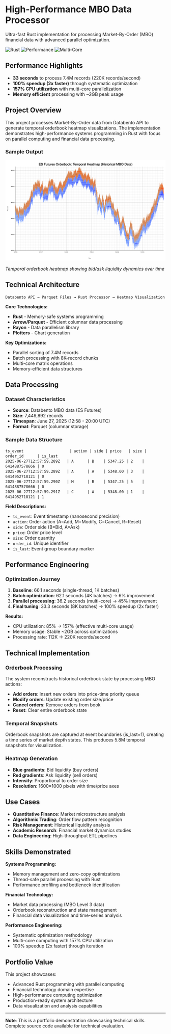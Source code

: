 # High-Performance MBO Data Processor

Ultra-fast Rust implementation for processing Market-By-Order (MBO) financial data with advanced parallel optimization.

![Rust](https://img.shields.io/badge/rust-%23000000.svg?style=for-the-badge&logo=rust&logoColor=white)
![Performance](https://img.shields.io/badge/Performance-220K_records%2Fs-brightgreen?style=for-the-badge)
![Multi-Core](https://img.shields.io/badge/Multi--Core-157%25_CPU-blue?style=for-the-badge)

## Performance Highlights

- **33 seconds** to process 7.4M records (220K records/second)
- **100% speedup (2x faster)** through systematic optimization
- **157% CPU utilization** with multi-core parallelization
- **Memory efficient** processing with ~2GB peak usage

## Project Overview

This project processes Market-By-Order data from Databento API to generate temporal orderbook heatmap visualizations. The implementation demonstrates high-performance systems programming in Rust with focus on parallel computing and financial data processing.

### Sample Output

![Temporal Heatmap](sample_heatmap.png)

*Temporal orderbook heatmap showing bid/ask liquidity dynamics over time*

## Technical Architecture

```
Databento API → Parquet Files → Rust Processor → Heatmap Visualization
```

**Core Technologies:**
- **Rust** - Memory-safe systems programming
- **Arrow/Parquet** - Efficient columnar data processing  
- **Rayon** - Data parallelism library
- **Plotters** - Chart generation

**Key Optimizations:**
- Parallel sorting of 7.4M records
- Batch processing with 8K-record chunks
- Multi-core matrix operations
- Memory-efficient data structures

## Data Processing

### Dataset Characteristics
- **Source**: Databento MBO data (ES Futures)
- **Size**: 7,449,892 records
- **Timespan**: June 27, 2025 (12:58 - 20:00 UTC)  
- **Format**: Parquet (columnar storage)

### Sample Data Structure
```
ts_event                    | action | side | price   | size | order_id      | is_last
2025-06-27T12:57:59.289Z   | A      | B    | 5347.25 | 2    | 6414887578666 | 0
2025-06-27T12:57:59.289Z   | A      | A    | 5348.00 | 3    | 6414952718121 | 0  
2025-06-27T12:57:59.290Z   | M      | B    | 5347.25 | 5    | 6414887578666 | 0
2025-06-27T12:57:59.291Z   | C      | A    | 5348.00 | 1    | 6414952718121 | 1
```

**Field Descriptions:**
- `ts_event`: Event timestamp (nanosecond precision)
- `action`: Order action (A=Add, M=Modify, C=Cancel, R=Reset)
- `side`: Order side (B=Bid, A=Ask)
- `price`: Order price level
- `size`: Order quantity
- `order_id`: Unique identifier
- `is_last`: Event group boundary marker

## Performance Engineering

### Optimization Journey
1. **Baseline**: 66.1 seconds (single-thread, 1K batches)
2. **Batch optimization**: 62.1 seconds (4K batches) → 6% improvement
3. **Parallel processing**: 36.2 seconds (multi-core) → 45% improvement
4. **Final tuning**: 33.3 seconds (8K batches) → 100% speedup (2x faster)

**Results:**
- CPU utilization: 85% → 157% (effective multi-core usage)
- Memory usage: Stable ~2GB across optimizations
- Processing rate: 112K → 220K records/second

## Technical Implementation

### Orderbook Processing
The system reconstructs historical orderbook state by processing MBO actions:
- **Add orders**: Insert new orders into price-time priority queue
- **Modify orders**: Update existing order size/price
- **Cancel orders**: Remove orders from book
- **Reset**: Clear entire orderbook state

### Temporal Snapshots
Orderbook snapshots are captured at event boundaries (is_last=1), creating a time series of market depth states. This produces 5.8M temporal snapshots for visualization.

### Heatmap Generation
- **Blue gradients**: Bid liquidity (buy orders)
- **Red gradients**: Ask liquidity (sell orders)
- **Intensity**: Proportional to order size
- **Resolution**: 1600×1000 pixels with time/price axes

## Use Cases

- **Quantitative Finance**: Market microstructure analysis
- **Algorithmic Trading**: Order flow pattern recognition  
- **Risk Management**: Historical liquidity analysis
- **Academic Research**: Financial market dynamics studies
- **Data Engineering**: High-throughput ETL pipelines

## Skills Demonstrated

**Systems Programming:**
- Memory management and zero-copy optimizations
- Thread-safe parallel processing with Rust
- Performance profiling and bottleneck identification

**Financial Technology:**
- Market data processing (MBO Level 3 data)
- Orderbook reconstruction and state management
- Financial data visualization and time-series analysis

**Performance Engineering:**
- Systematic optimization methodology
- Multi-core computing with 157% CPU utilization
- 100% speedup (2x faster) through iteration

## Portfolio Value

This project showcases:
- Advanced Rust programming with parallel computing
- Financial technology domain expertise
- High-performance computing optimization
- Production-ready system architecture
- Data visualization and analysis capabilities

---

**Note**: This is a portfolio demonstration showcasing technical skills. Complete source code available for technical evaluation.
